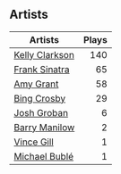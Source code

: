 ## Artists
Artists | Plays 
----- | -----: 
[Kelly Clarkson](/artists/kelly-clarkson-34788) | 140
[Frank Sinatra](/artists/frank-sinatra-739) | 65
[Amy Grant](/artists/amy-grant-3053) | 58
[Bing Crosby](/artists/bing-crosby-1864) | 29
[Josh Groban](/artists/josh-groban-58260) | 6
[Barry Manilow](/artists/barry-manilow-31897) | 2
[Vince Gill](/artists/vince-gill-31886) | 1
[Michael Bublé](/artists/michael-buble-58319) | 1

